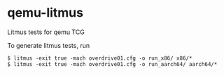 # qemu-litmus
Litmus tests for qemu TCG

To generate litmus tests, run

	$ litmus -exit true -mach overdrive01.cfg -o run_x86/ x86/*
	$ litmus -exit true -mach overdrive01.cfg -o run_aarch64/ aarch64/*
